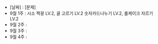 - [날짜] : [문제]
- 9월 1주 : 시소 짝꿍 LV.2, 귤 고르기 LV.2 숫자카드나누기 LV.2, 롤케이크 자르기 LV.2
- 9월 2주 :
- 9월 3주 :
- 9월 4주 : 
